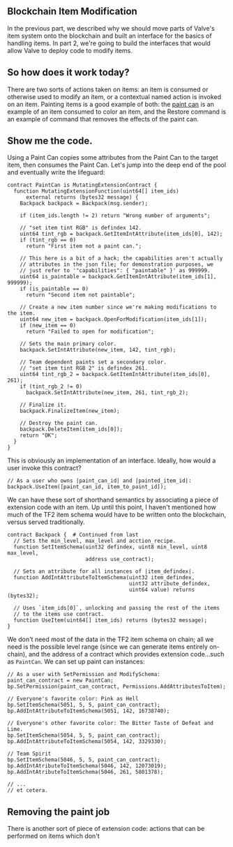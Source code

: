 Blockchain Item Modification
----------------------------

In the previous part, we described why we should move parts of Valve's item system onto the blockchain and built an interface for the basics of handling items. In part 2, we're going to build the interfaces that would allow Valve to deploy code to modify items.

## So how does it work today?

There are two sorts of actions taken on items: an item is consumed or otherwise used to modify an item, or a contextual named action is invoked on an item. Painting items is a good example of both: the [paint can][pc] is an example of an item consumed to color an item, and the Restore command is an example of command that removes the effects of the paint can.

[pc]: https://wiki.teamfortress.com/wiki/Paint_Can

## Show me the code.

Using a Paint Can copies some attributes from the Paint Can to the target item, then consumes the Paint Can. Let's jump into the deep end of the pool and eventually write the lifeguard:

```
contract PaintCan is MutatingExtensionContract {
  function MutatingExtensionFunction(uint64[] item_ids)
      external returns (bytes32 message) {
    Backpack backpack = Backpack(msg.sender);

    if (item_ids.length != 2) return "Wrong number of arguments";

    // "set item tint RGB" is defindex 142.
    uint64 tint_rgb = backpack.GetItemIntAttribute(item_ids[0], 142);
    if (tint_rgb == 0)
      return "First item not a paint can.";

    // This here is a bit of a hack; the capabilities aren't actually
    // attributes in the json file; for demonstration purposes, we
    // just refer to '"capabilities": { "paintable" }' as 999999.
    uint64 is_paintable = backpack.GetItemIntAttribute(item_ids[1], 999999);
    if (is_paintable == 0)
      return "Second item not paintable";

    // Create a new item number since we're making modifications to the item.
    uint64 new_item = backpack.OpenForModification(item_ids[1]);
    if (new_item == 0)
      return "Failed to open for modification";

    // Sets the main primary color.
    backpack.SetIntAttribute(new_item, 142, tint_rgb);

    // Team dependent paints set a secondary color.
    // "set item tint RGB 2" is defindex 261.
    uint64 tint_rgb_2 = backpack.GetItemIntAttribute(item_ids[0], 261);
    if (tint_rgb_2 != 0)
      backpack.SetIntAttribute(new_item, 261, tint_rgb_2);

    // Finalize it.
    backpack.FinalizeItem(new_item);

    // Destroy the paint can.
    backpack.DeleteItem(item_ids[0]);
    return "OK";
  }
}
```

This is obviously an implementation of an interface. Ideally, how would a user invoke this contract?

```
// As a user who owns |paint_can_id| and |painted_item_id|:
backpack.UseItem([paint_can_id, item_to_paint_id]);
```

We can have these sort of shorthand semantics by associating a piece of extension code with an item. Up until this point, I haven't mentioned how much of the TF2 item schema would have to be written onto the blockchain, versus served traditionally.

```
contract Backpack {  # Continued from last
  // Sets the min_level, max_level and acction_recipe.
  function SetItemSchema(uint32 defindex, uint8 min_level, uint8 max_level,
                         address use_contract);

  // Sets an attribute for all instances of |item_defindex|.
  function AddIntAttributeToItemSchema(uint32 item_defindex,
                                       uint32 attribute_defindex,
                                       uint64 value) returns (bytes32);

  // Uses `item_ids[0]`, unlocking and passing the rest of the items
  // to the items use contract.
  function UseItem(uint64[] item_ids) returns (bytes32 message);
}
```

We don't need most of the data in the TF2 item schema on chain; all we need is the possible level range (since we can generate items entirely on-chain), and the address of a contract which provides extension code...such as `PaintCan`. We can set up paint can instances:

```
// As a user with SetPermission and ModifySchema:
paint_can_contract = new PaintCan;
bp.SetPermission(paint_can_contract, Permissions.AddAttributesToItem);

// Everyone's favorite color: Pink as Hell
bp.SetItemSchema(5051, 5, 5, paint_can_contract);
bp.AddIntAttributeToItemSchema(5051, 142, 16738740);

// Everyone's other favorite color: The Bitter Taste of Defeat and Lime.
bp.SetItemSchema(5054, 5, 5, paint_can_contract);
bp.AddIntAttributeToItemSchema(5054, 142, 3329330);

// Team Spirit
bp.SetItemSchema(5046, 5, 5, paint_can_contract);
bp.AddIntAtributeToItemSchema(5046, 142, 12073019);
bp.AddIntAtributeToItemSchema(5046, 261, 5801378);

// ...
// et cetera.
```

## Removing the paint job

There is another sort of piece of extension code: actions that can be performed on items which don't 
